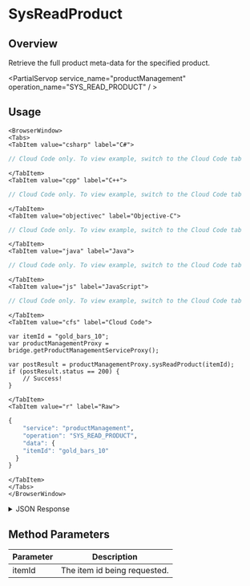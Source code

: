 # SysReadProduct
## Overview
Retrieve the full product meta-data for the specified product.

<PartialServop service_name="productManagement" operation_name="SYS_READ_PRODUCT" / >

## Usage

```mdx-code-block
<BrowserWindow>
<Tabs>
<TabItem value="csharp" label="C#">
```

```csharp
// Cloud Code only. To view example, switch to the Cloud Code tab
```

```mdx-code-block
</TabItem>
<TabItem value="cpp" label="C++">
```

```cpp
// Cloud Code only. To view example, switch to the Cloud Code tab
```

```mdx-code-block
</TabItem>
<TabItem value="objectivec" label="Objective-C">
```

```objectivec
// Cloud Code only. To view example, switch to the Cloud Code tab
```

```mdx-code-block
</TabItem>
<TabItem value="java" label="Java">
```

```java
// Cloud Code only. To view example, switch to the Cloud Code tab
```

```mdx-code-block
</TabItem>
<TabItem value="js" label="JavaScript">
```

```javascript
// Cloud Code only. To view example, switch to the Cloud Code tab
```

```mdx-code-block
</TabItem>
<TabItem value="cfs" label="Cloud Code">
```

```cfscript
var itemId = "gold_bars_10";
var productManagementProxy = bridge.getProductManagementServiceProxy();

var postResult = productManagementProxy.sysReadProduct(itemId);
if (postResult.status == 200) {
    // Success!
}
```

```mdx-code-block
</TabItem>
<TabItem value="r" label="Raw">
```

```r
{
	"service": "productManagement",
	"operation": "SYS_READ_PRODUCT",
	"data": {
    "itemId": "gold_bars_10"
  }
}
```

```mdx-code-block
</TabItem>
</Tabs>
</BrowserWindow>
```

<details>
<summary>JSON Response</summary>

```json
{
  "data": {
    "productDetails": {
      "gameId": "23783",
      "itemId": "gold_bars_10",
      "type": "Consumable",
      "iTunesSubscriptionType": null,
      "category": "gold",
      "title": "product",
      "description": "gold_bars_10",
      "imageUrl": null,
      "currency": {},
      "parentCurrency": {},
      "peerCurrency": {
        "deploypeer": {
          "gems": 1
        }
      },
      "defaultPriceId": 0,
      "prices": [
        {
          "priceId": 0,
          "referencePrice": 400,
          "storeData": {
            "amazon": {
              "id": "com.amazon.cunsumable.gold.v1"
            },
            "facebook": {
              "currencyList": [
                {
                  "currency": "USD",
                  "price": 6
                }
              ]
            },
            "googlePlay": {
              "id": "3"
            }
          }
        },
        {
          "priceId": 1,
          "referencePrice": 500,
          "storeData": {
            "amazon": {
              "id": "a"
            }
          }
        }
      ],
      "data": null,
      "createdAt": 1592542611282,
      "updatedAt": 1592543124830,
      "version": 7,
      "absoluteImageUrl": null
    }
  },
  "status": 200
}
```
</details>

## Method Parameters
Parameter | Description
--------- | -----------
itemId | The item id being requested.


